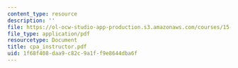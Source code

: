 ```yaml
---
content_type: resource
description: ''
file: https://ol-ocw-studio-app-production.s3.amazonaws.com/courses/15-667-negotiation-and-conflict-management-spring-2001/1f68f408daa9c82c9a1ff9e8644dba6f_cpa_instructor.pdf
file_type: application/pdf
resourcetype: Document
title: cpa_instructor.pdf
uid: 1f68f408-daa9-c82c-9a1f-f9e8644dba6f
---
```

